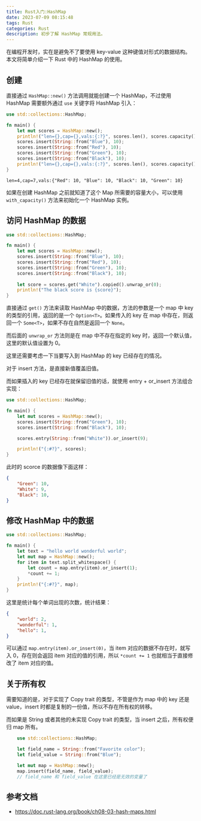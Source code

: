 ```yaml
---
title: Rust入门:HashMap
date: 2023-07-09 08:15:48
tags: Rust
categories: Rust
description: 初步了解 HashMap 常规用法。
---
```


在编程开发时，实在是避免不了要使用 key-value 这种键值对形式的数据结构。本文将简单介绍一下 Rust 中的 HashMap 的使用。

## 创建

直接通过 `HashMap::new()` 方法调用就能创建一个 HashMap，不过使用 HashMap 需要额外通过 `use` 关键字将 HashMap 引入：

```rust
use std::collections::HashMap;

fn main() {
    let mut scores = HashMap::new();
    println!("len={},cap={},vals:{:?}", scores.len(), scores.capacity(), scores);
    scores.insert(String::from("Blue"), 10);
    scores.insert(String::from("Red"), 10);
    scores.insert(String::from("Green"), 10);
    scores.insert(String::from("Black"), 10);
    println!("len={},cap={},vals:{:?}", scores.len(), scores.capacity(), scores);
}
```

```
len=4,cap=7,vals:{"Red": 10, "Blue": 10, "Black": 10, "Green": 10}
```

如果在创建 HashMap 之前就知道了这个 Map 所需要的容量大小，可以使用 `with_capacity()` 方法来初始化一个 HashMap 实例。

## 访问 HashMap 的数据

```rust
use std::collections::HashMap;

fn main() {
    let mut scores = HashMap::new();
    scores.insert(String::from("Blue"), 10);
    scores.insert(String::from("Red"), 10);
    scores.insert(String::from("Green"), 10);
    scores.insert(String::from("Black"), 10);
  
    let score = scores.get("White").copied().unwrap_or(0);
    println!("The black score is {score}");
}
```

直接通过 `get()` 方法来读取 HashMap 中的数据，方法的参数是一个 map 中 key 的类型的引用，返回的是一个 `Option<T>`。如果传入的 key 在 map 中存在，则返回一个 `Some<T>`，如果不存在自然是返回一个 `None`。

而后面的 `unwrap_or` 方法则是在 map 中不存在指定的 key 时，返回一个默认值，这里的默认值设置为 0。

这里还需要考虑一下当要写入到 HashMap 的 key 已经存在的情况。

对于 insert 方法，是直接新值覆盖旧值。

而如果插入的 key 已经存在就保留旧值的话，就使用 entry + or_insert 方法组合实现：

```rust
use std::collections::HashMap;

fn main() {
    let mut scores = HashMap::new();
    scores.insert(String::from("Green"), 10);
    scores.insert(String::from("Black"), 10);

    scores.entry(String::from("White")).or_insert(9);

    println!("{:#?}", scores);
}
```

此时的 scorce 的数据像下面这样：

```json
{
    "Green": 10,
    "White": 9,
    "Black": 10,
}
```

## 修改 HashMap 中的数据

```rust
use std::collections::HashMap;

fn main() {
    let text = "hello world wonderful world";
    let mut map = HashMap::new();
    for item in text.split_whitespace() {
        let count = map.entry(item).or_insert(1);
        *count += 1;
    }
    println!("{:#?}", map);
}
```

这里是统计每个单词出现的次数，统计结果：

```json
{
    "world": 2,
    "wonderful": 1,
    "hello": 1,
}
```

可以通过 `map.entry(item).or_insert(0)`，当 item 对应的数据不存在时，就写入 0，存在则会返回 item 对应的值的引用，所以 `*count += 1` 也就相当于直接修改了 item 对应的值。

## 关于所有权

需要知道的是，对于实现了 Copy trait 的类型，不管是作为 map 中的 key 还是 value，insert 时都是复制的一份值，所以不存在所有权的转移。

而如果是 String 或者其他的未实现 Copy trait 的类型，当 insert 之后，所有权便归 map 所有。

```rust
    use std::collections::HashMap;

    let field_name = String::from("Favorite color");
    let field_value = String::from("Blue");

    let mut map = HashMap::new();
    map.insert(field_name, field_value);
    // field_name 和 field_value 在这里已经是无效的变量了
```

## 参考文档

* https://doc.rust-lang.org/book/ch08-03-hash-maps.html

